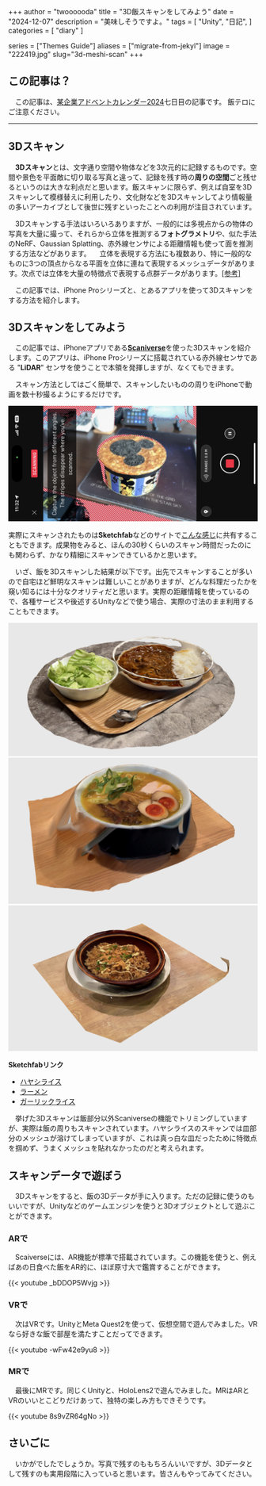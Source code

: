 +++
author = "twoooooda"
title = "3D飯スキャンをしてみよう"
date = "2024-12-07"
description = "美味しそうですよ。"
tags = [
    "Unity",
    "日記",
]
categories = [
    "diary"
]

series = ["Themes Guide"]
aliases = ["migrate-from-jekyl"]
image = "222419.jpg"
slug="3d-meshi-scan"
+++

## この記事は？
　この記事は、[某企業アドベントカレンダー2024](https://adventar.org/calendars/10291)七日目の記事です。
飯テロにご注意ください。
***

## 3Dスキャン
　**3Dスキャン**とは、文字通り空間や物体などを3次元的に記録するものです。空間や景色を平面敵に切り取る写真と違って、記録を残す時の**周りの空間**ごと残せるというのは大きな利点だと思います。飯スキャンに限らず、例えば自室を3Dスキャンして模様替えに利用したり、文化財などを3Dスキャンしてより情報量の多いアーカイブとして後世に残すといったことへの利用が注目されています。

　3Dスキャンする手法はいろいろありますが、一般的には多視点からの物体の写真を大量に撮って、それらから立体を推測する**フォトグラメトリ**や、似た手法のNeRF、Gaussian Splatting、赤外線センサによる距離情報も使って面を推測する方法などがあります。
　立体を表現する方法にも複数あり、特に一般的なものに3つの頂点からなる平面を立体に連ねて表現するメッシュデータがあります。次点では立体を大量の特徴点で表現する点群データがあります。[[参考]](https://note.com/andpad_zero/n/n0bea3d180bc0)

　この記事では、iPhone Proシリーズと、とあるアプリを使って3Dスキャンをする方法を紹介します。

## 3Dスキャンをしてみよう
　この記事では、iPhoneアプリである[**Scaniverse**](https://apps.apple.com/jp/app/scaniverse-3d-scanner/id1541433223)を使った3Dスキャンを紹介します。このアプリは、iPhone Proシリーズに搭載されている赤外線センサである "**LiDAR**" センサを使うことで本領を発揮しますが、なくてもできます。

　スキャン方法としてはごく簡単で、スキャンしたいものの周りをiPhoneで動画を数十秒撮るようにするだけです。

![スキャンしているようす。対象はディズニーのお土産の缶です](IMG_7531.JPEG)

実際にスキャンされたものは**Sketchfab**などのサイトで[こんな感じ](https://skfb.ly/psFrX)に共有することもできます。成果物をみると、ほんの30秒くらいのスキャン時間だったのにも関わらず、かなり精細にスキャンできているかと思います。

　いざ、飯を3Dスキャンした結果が以下です。出先でスキャンすることが多いので自宅ほど鮮明なスキャンは難しいことがありますが、どんな料理だったかを窺い知るには十分なクオリティだと思います。実際の距離情報を使っているので、各種サービスや後述するUnityなどで使う場合、実際の寸法のまま利用することもできます。

![大好物ハヤシライス。アドカレ一日目で作ったハヤシライスです。](Hayashi.png)
![築地にあるTAKETONBOという店のラーメン](Ramen.png)
![Denny’sのガーリックライス](GarlicRice.png)

**Sketchfabリンク**
- [ハヤシライス](https://skfb.ly/pszDV)
- [ラーメン](https://skfb.ly/psF8w)
- [ガーリックライス](https://skfb.ly/psF8x)

　挙げた3Dスキャンは飯部分以外Scaniverseの機能でトリミングしていますが、実際は飯の周りもスキャンされています。ハヤシライスのスキャンでは皿部分のメッシュが溶けてしまっていますが、これは真っ白な皿だったために特徴点を掴めず、うまくメッシュを貼れなかったのだと考えられます。


## スキャンデータで遊ぼう
　3Dスキャンをすると、飯の3Dデータが手に入ります。ただの記録に使うのもいいですが、Unityなどのゲームエンジンを使うと3Dオブジェクトとして遊ぶことができます。


### ARで
　Scaiverseには、AR機能が標準で搭載されています。この機能を使うと、例えばあの日食べた飯をAR的に、ほぼ原寸大で鑑賞することができます。

{{< youtube _bDDOP5Wvjg >}} 

### VRで
　次はVRです。UnityとMeta Quest2を使って、仮想空間で遊んでみました。VRなら好きな飯で部屋を満たすことだってできます。

{{< youtube -wFw42e9yu8 >}} 


 ### MRで
 　最後にMRです。同じくUnityと、HoloLens2で遊んでみました。MRはARとVRのいいとこどりだけあって、独特の楽しみ方もできそうです。

{{< youtube 8s9vZR64gNo  >}} 


## さいごに
　いかがでしたでしょうか。写真で残すのももちろんいいですが、3Dデータとして残すのも実用段階に入っていると思います。皆さんもやってみてください。